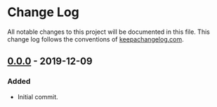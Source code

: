 # Change Log
All notable changes to this project will be documented in this file. This change log follows the conventions of [keepachangelog.com](http://keepachangelog.com/).

## [0.0.0] - 2019-12-09
### Added
- Initial commit.

[0.0.0]: https://github.com/meinside/clogram/releases/tag/v0.0.0

